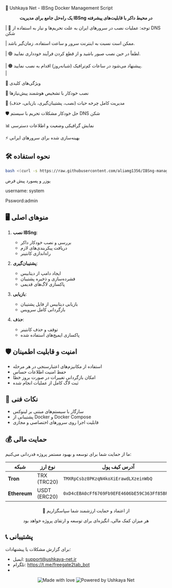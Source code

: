📡 Ushkaya Net - IBSng Docker Management Script

<p align="center"> <strong>یک راه‌حل جامع برای مدیریت IBSng در محیط داکر با قابلیت‌های پیشرفته</strong> </p>




|    🔴 توجه: عملیات نصب در سرورهای ایران به علت تحریم‌ها و نیاز به استفاده از DNS شکن            

|        ممکن است نسبت به اینترنت سرور و ساعت استفاده، زمان‌گیر باشد.                         

|    🟢 لطفاً در حین نصب صبور باشید و از قطع کردن فرآیند خودداری نمایید.                         

|    🟠 پیشنهاد می‌شود در ساعات کم‌ترافیک (شبانه‌روز) اقدام به نصب نمایید.                       
|                                                                                               

🌟 ویژگی‌های کلیدی


🚀 نصب خودکار با تشخیص هوشمند پیش‌نیازها

🔄 مدیریت کامل چرخه حیات (نصب، پشتیبان‌گیری، بازیابی، حذف)

🛡️ حل خودکار مشکلات تحریم با سیستم DNS شکن

📊 نمایش گرافیکی وضعیت و اطلاعات دسترسی

⚡ بهینه‌سازی شده برای سرورهای ایرانی

## 🛠️ نحوه استفاده

```bash
bash <(curl -s https://raw.githubusercontent.com/aliamg1356/IBSng-manager/refs/heads/main/ibsng.sh --ipv4)

```

یوزر و پسورد پیش فرض

username: system

Pssword:admin
## 🖥️ منوهای اصلی

1. **نصب IBSng**: 
   - بررسی و نصب خودکار داکر
   - دریافت پیکربندی‌های لازم
   - راه‌اندازی کانتینر

2. **پشتیبان‌گیری**: 
   - ایجاد دامپ از دیتابیس
   - فشرده‌سازی و ذخیره پشتیبان
   - پاکسازی لاگ‌های قدیمی

3. **بازیابی**: 
   - بازیابی دیتابیس از فایل پشتیبان
   - بازگردانی کامل سرویس

4. **حذف**: 
   - توقف و حذف کانتینر
   - پاکسازی ایمیج‌های استفاده شده

## 🛡️ امنیت و قابلیت اطمینان

- استفاده از مکانیزم‌های اعتبارسنجی در هر مرحله
- حفظ امنیت اطلاعات حساس
- امکان بازگردانی تغییرات در صورت بروز خطا
- ثبت لاگ کامل از عملیات انجام شده

## 📌 نکات فنی

- سازگار با سیستم‌های مبتنی بر لینوکس
- پشتیبانی از Docker و Docker Compose
- قابلیت اجرا روی سرورهای اختصاصی و مجازی

## 💰 حمایت مالی

ما از حمایت شما برای توسعه و بهبود مستمر پروژه قدردانی می‌کنیم:

<div align="center">

| شبکه         | نوع ارز       | آدرس کیف پول                              | آیکون       |
|--------------|--------------|------------------------------------------|------------|
| **Tron**     | TRX (TRC20)  | `TMXRpCsbz8PKzqN4koXiErawdLXzeinWbQ`     | <img src="https://cryptologos.cc/logos/tron-trx-logo.png" width="20"> |
| **Ethereum** | USDT (ERC20) | `0xD4cEBA0cFf6769Fb9EFE4606bE59C363Ff85BF76` | <img src="https://cryptologos.cc/logos/tether-usdt-logo.png" width="20"> |

</div>

<div align="center" style="margin-top: 20px;">
  <p>🙏 از اعتماد و حمایت ارزشمند شما سپاسگزاریم</p>
  <p>هر میزان کمک مالی، انگیزه‌ای برای توسعه و ارتقای پروژه خواهد بود</p>
</div>




## 📞 پشتیبانی

برای گزارش مشکلات یا پیشنهادات:
- ایمیل: support@ushkaya-net.ir
- تلگرام: https://t.me/freegate2tab_bot
- 
<p align="center"> <img src="https://img.shields.io/badge/Made%20with-❤️-red" alt="Made with love"> <img src="https://img.shields.io/badge/Powered%20by-Ushkaya%20Net-blue" alt="Powered by Ushkaya Net"> </p>
